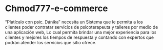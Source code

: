 # Chmod777-e-commerce
“Platícalo con psic. Dánika” necesita un Sistema que le permita a los clientes poder contratar servicios de psicoterapeuta y talleres por medio de una aplicación web, Lo cual permita brindar una mejor experiencia para los clientes y mejores los tiempos de respuesta y contando con expertos que podrán atender los servicios que sitio ofrece.

